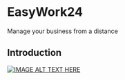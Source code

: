 # EasyWork24
Manage your business from a distance


## Introduction
[![IMAGE ALT TEXT HERE](http://img.youtube.com/vi/MDdST1MFvRA/0.jpg)](http://www.youtube.com/watch?v=MDdST1MFvRA)
